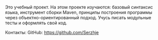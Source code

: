 Это учебный проект. На этом проекте изучаются: базовый синтаксис языка, инструмент сборки Maven, 
принципы построения программы через объектно-ориентированный подход. Учусь писать модульные тесты и оформлять свой код.

Контакты: 
GitHub: https://github.com/Serzhje